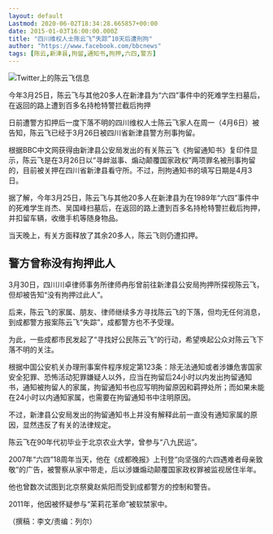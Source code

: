 ```yaml
---
layout: default
Lastmod: 2020-06-02T18:34:28.665857+00:00
date: 2015-01-03T16:00:00.000Z
title: "四川维权人士陈云飞“失踪”10天后遭刑拘"
author: "https://www.facebook.com/bbcnews"
tags: [陈云,新津县,拘留,通知书,拘押,六四,警方]
---
```


 ![Twitter上的陈云飞信息](https://images.weserv.nl/?url=https%3A//ichef.bbci.co.uk/news/ws/320/amz/worldservice/live/assets/images/2015/04/06/150406060536_chen_yunfei_twitter_624x351__nocredit.jpg) 

今年3月25日，陈云飞与其他20多人在新津县为“六四”事件中的死难学生扫墓后，在返回的路上遭到百多名持枪特警拦截后拘押

日前遭警方扣押后一度下落不明的四川维权人士陈云飞家人在周一（4月6日）被告知，陈云飞已经于3月26日被四川省新津县警方刑事拘留。

根据BBC中文网获得由新津县公安局发出的有关陈云飞《拘留通知书》复印件显示，陈云飞是在3月26日以“寻衅滋事、煽动颠覆国家政权”两项罪名被刑事拘留的，目前被关押在四川省新津县看守所。不过，刑拘通知书的填写日期是4月3日。

据了解，今年3月25日，陈云飞与其他20多人在新津县为在1989年“六四”事件中的死难学生肖杰、吴国峰扫墓后，在返回的路上遭到百多名持枪特警拦截后拘押，并扣留车辆，收缴手机等随身物品。

当天晚上，有关方面释放了其余20多人，陈云飞则仍遭扣押。

警方曾称没有拘押此人
----------

3月30日，四川川卓律师事务所律师冉彤曾前往新津县公安局拘押所探视陈云飞，但却被告知“没有拘押过此人”。

后来，陈云飞的家属、朋友、律师继续多方寻找陈云飞的下落，但均无任何消息，到成都警方报案陈云飞“失踪”，成都警方也不予受理。

为此，一些成都市民发起了“寻找好公民陈云飞”的行动，希望唤起公众对陈云飞下落不明的关注。

根据中国公安机关办理刑事案件程序规定第123条：除无法通知或者涉嫌危害国家安全犯罪、恐怖活动犯罪嫌疑人以外，应当在拘留后24小时以内发出拘留通知书，通知被拘留人的家属，拘留通知书也应写明拘留原因和羁押处所；而如果未能在24小时以内通知家属，也需要在拘留通知书中注明原因。

不过，新津县公安局发出的拘留通知书上并没有解释此前一直没有通知家属的原因，显然违反了有关的法律规定。

陈云飞在90年代初毕业于北京农业大学，曾参与“八九民运”。

2007年“六四”18周年当天，他在《成都晚报》上刊登“向坚强的六四遇难者母亲致敬”的广告，被警察从家中带走，后以涉嫌煽动颠覆国家政权罪被监视居住半年。

他也曾数次试图到北京祭奠赵紫阳而受到成都警方的控制和警告。

2011年，他因被怀疑参与“茉莉花革命”被软禁家中。

（撰稿：李文/责编：列尔）

